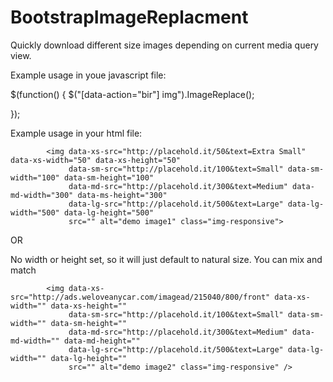 BootstrapImageReplacment
========================

Quickly download different size images depending on current media query view. 

Example usage in youe javascript file: 

$(function() {
    $("[data-action=\"bir\"] img").ImageReplace(); 
    
});


Example usage in your html file:


            <img data-xs-src="http://placehold.it/50&text=Extra Small" data-xs-width="50" data-xs-height="50"
                 data-sm-src="http://placehold.it/100&text=Small" data-sm-width="100" data-sm-height="100"
                 data-md-src="http://placehold.it/300&text=Medium" data-md-width="300" data-ms-height="300"
                 data-lg-src="http://placehold.it/500&text=Large" data-lg-width="500" data-lg-height="500"
                 src="" alt="demo image1" class="img-responsive">

OR

No width or height set, so it will just default to natural size. You can mix and match

            <img data-xs-src="http://ads.weloveanycar.com/imagead/215040/800/front" data-xs-width="" data-xs-height=""
                 data-sm-src="http://placehold.it/100&text=Small" data-sm-width="" data-sm-height=""
                 data-md-src="http://placehold.it/300&text=Medium" data-md-width="" data-md-height=""
                 data-lg-src="http://placehold.it/500&text=Large" data-lg-width="" data-lg-height=""
                 src="" alt="demo image2" class="img-responsive" />


